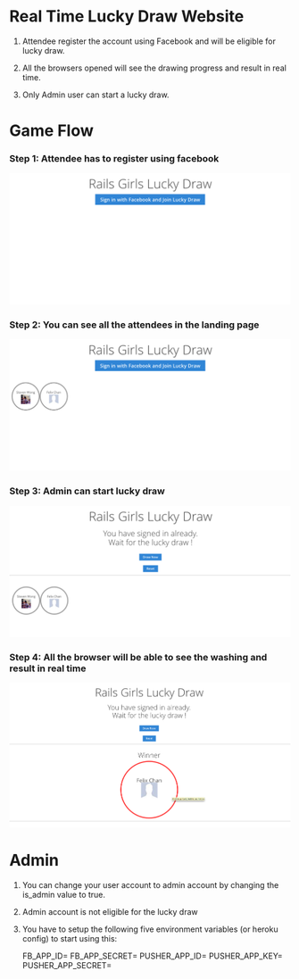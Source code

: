 Real Time Lucky Draw Website
============================

1. Attendee register the account using Facebook and will be eligible for lucky draw.

2. All the browsers opened will see the drawing progress and result in real time.

3. Only Admin user can start a lucky draw.


Game Flow
============================

### Step 1: Attendee has to register using facebook

![Landing Page](./00_attendee_landing.png "Landing Page")

### Step 2: You can see all the attendees in the landing page

![More Attendees Signed In](./01_attendee_sign_in.png "Landing Page With Attendees")

### Step 3: Admin can start lucky draw

![Admin Page](./02_admin_ready.png "Admin Can Start Lucky Draw")

### Step 4: All the browser will be able to see the washing and result in real time

![Admin Page Lucky Draw Result](./03_admin_draw_result.png "Lucky Draw Result In All Browsers In Real Time")


Admin
============================

1. You can change your user account to admin account by changing the is_admin value to true.

2. Admin account is not eligible for the lucky draw

3. You have to setup the following five environment variables (or heroku config) to start using this:


    FB_APP_ID=
    FB_APP_SECRET=
    PUSHER_APP_ID=
    PUSHER_APP_KEY=
    PUSHER_APP_SECRET=
